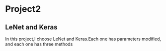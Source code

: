 # Project2
## LeNet and Keras
  In this project,I choose LeNet and Keras.Each one has parameters modified, and each one has three methods

